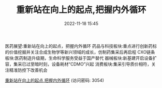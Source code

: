 ﻿---
title: 重新站在向上的起点,把握内外循环
date: 2022-11-18 15:45
tags:
- 机床行业 
updated: 1970-01-01 08:00:00
---

医药展望:重新站在向上的起点，把握内外循环
药品与科技板块:重点进行创新药标的价值挖掘并关注合成生物学等新兴领域的成长，仿制药集采后再启程
CXO链条板块:医药制造升级期，生命科学服务受益于国产替代
器械板块:新基建开启设备扩容，集采已过至暗时刻，设备耗材“CDMO”兴起
消费板块:集采引导质价相符，关注精准防控下改善机会
<!-- more -->

[重新站在向上的起点,把握内外循环](https://url12.ctfile.com/f/3948612-727527330-9dabf4?p=3054)
(访问密码: 3054)

